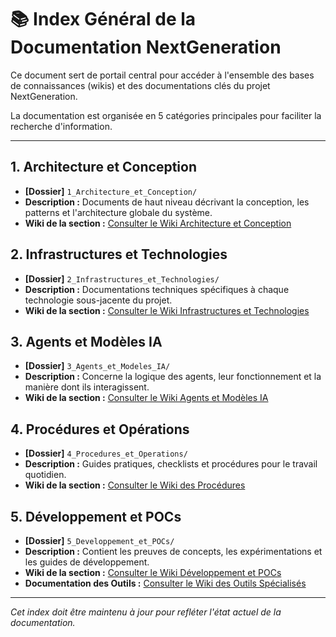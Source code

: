 # 📚 Index Général de la Documentation NextGeneration

Ce document sert de portail central pour accéder à l'ensemble des bases de connaissances (wikis) et des documentations clés du projet NextGeneration.

La documentation est organisée en 5 catégories principales pour faciliter la recherche d'information.

---

## 1. Architecture et Conception
- **[Dossier]** `1_Architecture_et_Conception/`
- **Description :** Documents de haut niveau décrivant la conception, les patterns et l'architecture globale du système.
- **Wiki de la section :** [Consulter le Wiki Architecture et Conception](./1_Architecture_et_Conception/WIKI.md)

## 2. Infrastructures et Technologies
- **[Dossier]** `2_Infrastructures_et_Technologies/`
- **Description :** Documentations techniques spécifiques à chaque technologie sous-jacente du projet.
- **Wiki de la section :** [Consulter le Wiki Infrastructures et Technologies](./2_Infrastructures_et_Technologies/WIKI.md)

## 3. Agents et Modèles IA
- **[Dossier]** `3_Agents_et_Modeles_IA/`
- **Description :** Concerne la logique des agents, leur fonctionnement et la manière dont ils interagissent.
- **Wiki de la section :** [Consulter le Wiki Agents et Modèles IA](./3_Agents_et_Modeles_IA/WIKI.md)

## 4. Procédures et Opérations
- **[Dossier]** `4_Procedures_et_Operations/`
- **Description :** Guides pratiques, checklists et procédures pour le travail quotidien.
- **Wiki de la section :** [Consulter le Wiki des Procédures](./4_Procedures_et_Operations/WIKI.md)

## 5. Développement et POCs
- **[Dossier]** `5_Developpement_et_POCs/`
- **Description :** Contient les preuves de concepts, les expérimentations et les guides de développement.
- **Wiki de la section :** [Consulter le Wiki Développement et POCs](./5_Developpement_et_POCs/WIKI.md)
- **Documentation des Outils :** [Consulter le Wiki des Outils Spécialisés](../tools/WIKI_TOOLS.md)

---
*Cet index doit être maintenu à jour pour refléter l'état actuel de la documentation.* 